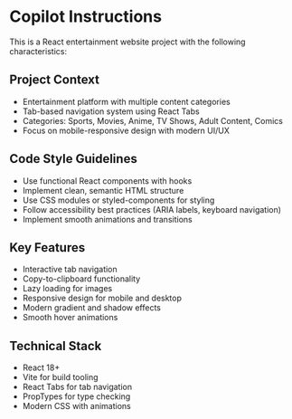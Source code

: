 # Copilot Instructions

<!-- Use this file to provide workspace-specific custom instructions to Copilot. For more details, visit https://code.visualstudio.com/docs/copilot/copilot-customization#_use-a-githubcopilotinstructionsmd-file -->

This is a React entertainment website project with the following characteristics:

## Project Context
- Entertainment platform with multiple content categories
- Tab-based navigation system using React Tabs
- Categories: Sports, Movies, Anime, TV Shows, Adult Content, Comics
- Focus on mobile-responsive design with modern UI/UX

## Code Style Guidelines
- Use functional React components with hooks
- Implement clean, semantic HTML structure
- Use CSS modules or styled-components for styling
- Follow accessibility best practices (ARIA labels, keyboard navigation)
- Implement smooth animations and transitions

## Key Features
- Interactive tab navigation
- Copy-to-clipboard functionality
- Lazy loading for images
- Responsive design for mobile and desktop
- Modern gradient and shadow effects
- Smooth hover animations

## Technical Stack
- React 18+
- Vite for build tooling
- React Tabs for tab navigation
- PropTypes for type checking
- Modern CSS with animations
